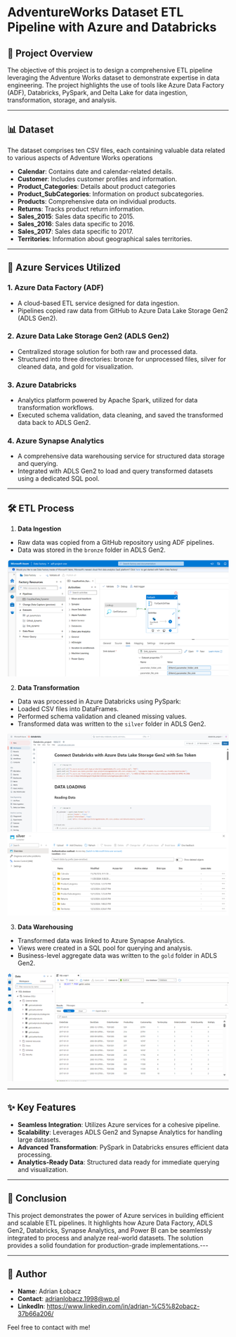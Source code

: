 # AdventureWorks Dataset ETL Pipeline with Azure and Databricks

## 📖 Project Overview  
The objective of this project is to design a comprehensive ETL pipeline leveraging the Adventure Works dataset to demonstrate expertise in data engineering. The project highlights the use of tools like Azure Data Factory (ADF), Databricks, PySpark, and Delta Lake for data ingestion, transformation, storage, and analysis.

---

## 📊 Dataset  
The dataset comprises ten CSV files, each containing valuable data related to various aspects of Adventure Works operations
- **Calendar**: Contains date and calendar-related details. 
- **Customer**: Includes customer profiles and information.
- **Product_Categories**: Details about product categories
- **Product_SubCategories**: Information on product subcategories.
- **Products**: Comprehensive data on individual products.
- **Returns**: Tracks product return information.
- **Sales_2015**: Sales data specific to 2015. 
- **Sales_2016**: Sales data specific to 2016.
- **Sales_2017**: Sales data specific to 2017.
- **Territories**: Information about geographical sales territories.
---

## 🔧 Azure Services Utilized
### 1. Azure Data Factory (ADF)
- A cloud-based ETL service designed for data ingestion.
- Pipelines copied raw data from GitHub to Azure Data Lake Storage Gen2 (ADLS Gen2).
### 2. Azure Data Lake Storage Gen2 (ADLS Gen2)
- Centralized storage solution for both raw and processed data.
- Structured into three directories: bronze for unprocessed files, silver for cleaned data, and gold for visualization.
### 3. Azure Databricks
- Analytics platform powered by Apache Spark, utilized for data transformation workflows.
- Executed schema validation, data cleaning, and saved the transformed data back to ADLS Gen2.
### 4. Azure Synapse Analytics
- A comprehensive data warehousing service for structured data storage and querying.
- Integrated with ADLS Gen2 to load and query transformed datasets using a dedicated SQL pool.
---
## 🛠️ ETL Process  

1. **Data Ingestion**  
- Raw data was copied from a GitHub repository using ADF pipelines.  
- Data was stored in the `bronze` folder in ADLS Gen2.
  
![ADF](ScreenShots/adf.png)

2. **Data Transformation**  
- Data was processed in Azure Databricks using PySpark:  
- Loaded CSV files into DataFrames.  
- Performed schema validation and cleaned missing values.  
- Transformed data was written to the `silver` folder in ADLS Gen2.
  
![databricks](ScreenShots/databricks.png)
![storage](ScreenShots/storage.png)


3. **Data Warehousing**  
- Transformed data was linked to Azure Synapse Analytics.  
- Views were created in a SQL pool for querying and analysis.
- Business-level aggregate data was written to the `gold` folder in ADLS Gen2.

![Synapse](ScreenShots/Synapse.png)

---

## ✨ Key Features  
- **Seamless Integration**: Utilizes Azure services for a cohesive pipeline.  
- **Scalability**: Leverages ADLS Gen2 and Synapse Analytics for handling large datasets.  
- **Advanced Transformation**: PySpark in Databricks ensures efficient data processing.  
- **Analytics-Ready Data**: Structured data ready for immediate querying and visualization.

---

 ## 📌 Conclusion 
 
This project demonstrates the power of Azure services in building efficient and scalable ETL pipelines. It highlights how Azure Data Factory, ADLS Gen2, Databricks, Synapse Analytics, and Power BI can be seamlessly integrated to process and analyze real-world datasets. The solution provides a solid foundation for production-grade implementations.---

---
## 👤 Author
- **Name**: Adrian Łobacz
- **Contact**: adrianlobacz.1998@wp.pl
- **LinkedIn**: https://www.linkedin.com/in/adrian-%C5%82obacz-37b66a206/
  
Feel free to contact with me!
